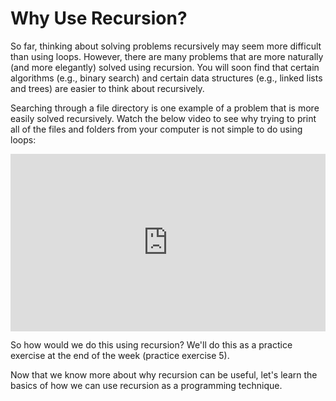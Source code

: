 # Why Use Recursion?

So far, thinking about solving problems recursively may seem more difficult than using loops. However, there are many problems that are more naturally (and more elegantly) solved using recursion. You will soon find that certain algorithms (e.g., binary search) and certain data structures (e.g., linked lists and trees) are easier to think about recursively.

Searching through a file directory is one example of a problem that is more easily solved recursively. Watch the below video to see why trying to print all of the files and folders from your computer is not simple to do using loops:

<div
  style="position: relative; padding-bottom: 56.25%; height: 0;">
  <iframe
    src="https://www.youtube.com/embed/NR14bG1Lc60"
    title="YouTube video player"
    frameborder="0"
    allow="accelerometer; autoplay; clipboard-write; encrypted-media; gyroscope; picture-in-picture"
    allowfullscreen
    style="position: absolute; top: 0; left: 0; width: 100%; height: 100%;">
  </iframe>
</div>

So how would we do this using recursion? We'll do this as a practice exercise at the end of the week (practice exercise 5).

Now that we know more about why recursion can be useful, let's learn the basics of how we can use recursion as a programming technique.
